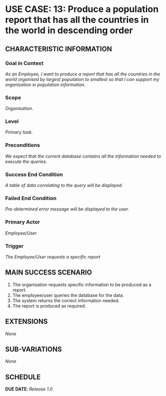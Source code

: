 # USE CASE: 13: Produce a population report that has all the countries in the world in descending order

## CHARACTERISTIC INFORMATION

### Goal in Context

*As an Employee, I want to produce a report that has all the countries in the world organised by largest population to smallest so that I can support my organisation in population information.*

### Scope

*Organisation.*

### Level

*Primary task.*

### Preconditions

*We expect that the current database contains all the information needed to execute the queries.*

### Success End Condition

*A table of data correlating to the query will be displayed.*

### Failed End Condition

*Pre-determined error message will be displayed to the user.*

### Primary Actor

*Employee/User*

### Trigger

*The Employee/User requests a specific report*

## MAIN SUCCESS SCENARIO

1. The organisation requests specific information to be produced as a report.
2. The employee/user queries the database for the data.
3. The system returns the correct information needed.
4. The report is produced as required.

## EXTENSIONS

*None*

## SUB-VARIATIONS

*None*

## SCHEDULE

**DUE DATE**: *Release 1.0*